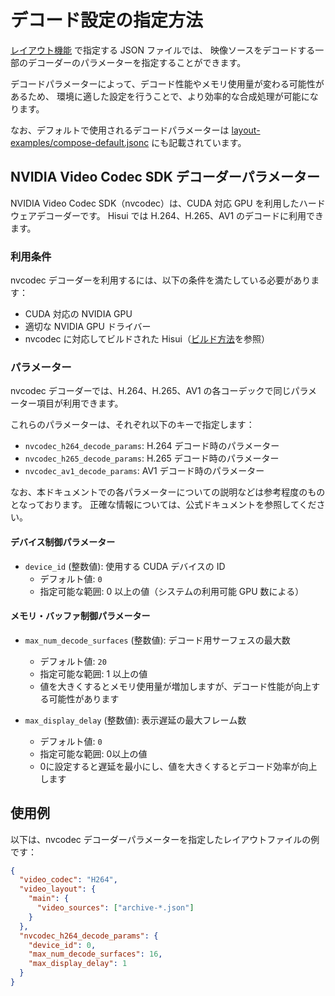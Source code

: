 # デコード設定の指定方法

[レイアウト機能](./layout.md) で指定する JSON ファイルでは、
映像ソースをデコードする一部のデコーダーのパラメーターを指定することができます。

デコードパラメーターによって、デコード性能やメモリ使用量が変わる可能性があるため、
環境に適した設定を行うことで、より効率的な合成処理が可能になります。

なお、デフォルトで使用されるデコードパラメーターは [layout-examples/compose-default.jsonc](../layout-examples/compose-default.jsonc) にも記載されています。

## NVIDIA Video Codec SDK デコーダーパラメーター

NVIDIA Video Codec SDK（nvcodec）は、CUDA 対応 GPU を利用したハードウェアデコーダーです。
Hisui では H.264、H.265、AV1 のデコードに利用できます。

### 利用条件

nvcodec デコーダーを利用するには、以下の条件を満たしている必要があります：

- CUDA 対応の NVIDIA GPU
- 適切な NVIDIA GPU ドライバー
- nvcodec に対応してビルドされた Hisui（[ビルド方法](./build.md)を参照）

### パラメーター

nvcodec デコーダーでは、H.264、H.265、AV1 の各コーデックで同じパラメーター項目が利用できます。

これらのパラメーターは、それぞれ以下のキーで指定します：

- `nvcodec_h264_decode_params`: H.264 デコード時のパラメーター
- `nvcodec_h265_decode_params`: H.265 デコード時のパラメーター
- `nvcodec_av1_decode_params`: AV1 デコード時のパラメーター

なお、本ドキュメントでの各パラメーターについての説明などは参考程度のものとなっております。
正確な情報については、公式ドキュメントを参照してください。

#### デバイス制御パラメーター

- `device_id` (整数値): 使用する CUDA デバイスの ID
  - デフォルト値: `0`
  - 指定可能な範囲: 0 以上の値（システムの利用可能 GPU 数による）

#### メモリ・バッファ制御パラメーター

- `max_num_decode_surfaces` (整数値): デコード用サーフェスの最大数
  - デフォルト値: `20`
  - 指定可能な範囲: 1 以上の値
  - 値を大きくするとメモリ使用量が増加しますが、デコード性能が向上する可能性があります

- `max_display_delay` (整数値): 表示遅延の最大フレーム数
  - デフォルト値: `0`
  - 指定可能な範囲: 0以上の値
  - 0に設定すると遅延を最小にし、値を大きくするとデコード効率が向上します

## 使用例

以下は、nvcodec デコーダーパラメーターを指定したレイアウトファイルの例です：

```json
{
  "video_codec": "H264",
  "video_layout": {
    "main": {
      "video_sources": ["archive-*.json"]
    }
  },
  "nvcodec_h264_decode_params": {
    "device_id": 0,
    "max_num_decode_surfaces": 16,
    "max_display_delay": 1
  }
}

